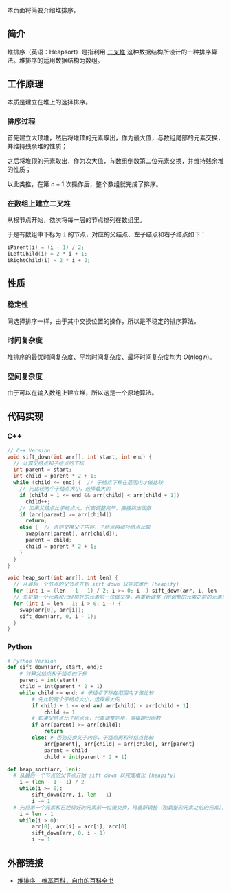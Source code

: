 本页面将简要介绍堆排序。

## 简介

堆排序（英语：Heapsort）是指利用 [二叉堆](../ds/binary-heap.md) 这种数据结构所设计的一种排序算法。堆排序的适用数据结构为数组。

## 工作原理

本质是建立在堆上的选择排序。

### 排序过程

首先建立大顶堆，然后将堆顶的元素取出，作为最大值，与数组尾部的元素交换，并维持残余堆的性质；

之后将堆顶的元素取出，作为次大值，与数组倒数第二位元素交换，并维持残余堆的性质；

以此类推，在第 $n-1$ 次操作后，整个数组就完成了排序。

### 在数组上建立二叉堆

从根节点开始，依次将每一层的节点排列在数组里。

于是有数组中下标为 `i` 的节点，对应的父结点、左子结点和右子结点如下：

```cpp
iParent(i) = (i - 1) / 2;
iLeftChild(i) = 2 * i + 1;
iRightChild(i) = 2 * i + 2;
```

## 性质

### 稳定性

同选择排序一样，由于其中交换位置的操作，所以是不稳定的排序算法。

### 时间复杂度

堆排序的最优时间复杂度、平均时间复杂度、最坏时间复杂度均为 $O(n\log n)$。

### 空间复杂度

由于可以在输入数组上建立堆，所以这是一个原地算法。

## 代码实现

### C++

```cpp
// C++ Version
void sift_down(int arr[], int start, int end) {
  // 计算父结点和子结点的下标
  int parent = start;
  int child = parent * 2 + 1;
  while (child <= end) {  // 子结点下标在范围内才做比较
    // 先比较两个子结点大小，选择最大的
    if (child + 1 <= end && arr[child] < arr[child + 1])
      child++;
    // 如果父结点比子结点大，代表调整完毕，直接跳出函数
    if (arr[parent] >= arr[child])
      return;
    else {  // 否则交换父子内容，子结点再和孙结点比较
      swap(arr[parent], arr[child]);
      parent = child;
      child = parent * 2 + 1;
    }
  }
}

void heap_sort(int arr[], int len) {
  // 从最后一个节点的父节点开始 sift down 以完成堆化 (heapify)
  for (int i = (len - 1 - 1) / 2; i >= 0; i--) sift_down(arr, i, len - 1);
  // 先将第一个元素和已经排好的元素前一位做交换，再重新调整（刚调整的元素之前的元素），直到排序完毕
  for (int i = len - 1; i > 0; i--) {
    swap(arr[0], arr[i]);
    sift_down(arr, 0, i - 1);
  }
}
```

### Python

```python
# Python Version
def sift_down(arr, start, end):
    # 计算父结点和子结点的下标
    parent = int(start)
    child = int(parent * 2 + 1)
    while child <= end: # 子结点下标在范围内才做比较
        # 先比较两个子结点大小，选择最大的
        if child + 1 <= end and arr[child] < arr[child + 1]:
            child += 1
        # 如果父结点比子结点大，代表调整完毕，直接跳出函数
        if arr[parent] >= arr[child]:
            return
        else: # 否则交换父子内容，子结点再和孙结点比较
            arr[parent], arr[child] = arr[child], arr[parent]
            parent = child
            child = int(parent * 2 + 1)

def heap_sort(arr, len):
  # 从最后一个节点的父节点开始 sift down 以完成堆化 (heapify)
    i = (len - 1 - 1) / 2
    while(i >= 0):
        sift_down(arr, i, len - 1)
        i -= 1
  # 先将第一个元素和已经排好的元素前一位做交换，再重新调整（刚调整的元素之前的元素），直到排序完毕
    i = len - 1
    while(i > 0):
        arr[0], arr[i] = arr[i], arr[0]
        sift_down(arr, 0, i - 1)
        i -= 1
```

## 外部链接

- [堆排序 - 维基百科，自由的百科全书](https://zh.wikipedia.org/wiki/%E5%A0%86%E6%8E%92%E5%BA%8F)
